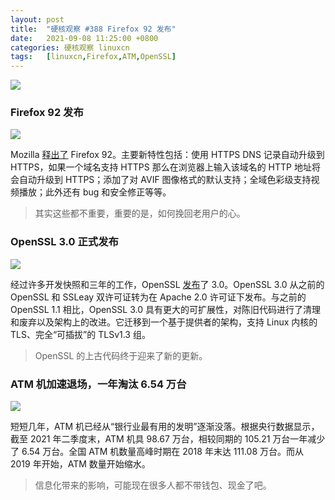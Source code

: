```yaml
---
layout: post
title:	"硬核观察 #388 Firefox 92 发布"
date:	2021-09-08 11:25:00 +0800 
categories:	硬核观察 linuxcn 
tags:	[linuxcn,Firefox,ATM,OpenSSL]
---
```



![](/Asserts/Images//attachment/album/202109/08/112346jvb3uuzefzppgrhp.jpg)


### Firefox 92 发布


![](/Asserts/Images//attachment/album/202109/08/112357xfl186w646clrhcl.jpg)


Mozilla [释出了](https://www.mozilla.org/en-US/firefox/92.0/releasenotes/) Firefox 92。主要新特性包括：使用 HTTPS DNS 记录自动升级到 HTTPS，如果一个域名支持 HTTPS 那么在浏览器上输入该域名的 HTTP 地址将会自动升级到 HTTPS；添加了对 AVIF 图像格式的默认支持；全域色彩级支持视频播放；此外还有 bug 和安全修正等等。



> 
> 其实这些都不重要，重要的是，如何挽回老用户的心。
> 
> 
> 


### OpenSSL 3.0 正式发布


![](/Asserts/Images//attachment/album/202109/08/112425d0swir0t933tktmt.jpg)


经过许多开发快照和三年的工作，OpenSSL [发布](https://www.openssl.org/blog/blog/2021/09/07/OpenSSL3.Final/)了 3.0。OpenSSL 3.0 从之前的 OpenSSL 和 SSLeay 双许可证转为在 Apache 2.0 许可证下发布。与之前的 OpenSSL 1.1 相比，OpenSSL 3.0 具有更大的可扩展性，对陈旧代码进行了清理和废弃以及架构上的改进。它迁移到一个基于提供者的架构，支持 Linux 内核的 TLS、完全“可插拔”的 TLSv1.3 组。



> 
> OpenSSL 的上古代码终于迎来了新的更新。
> 
> 
> 


### ATM 机加速退场，一年淘汰 6.54 万台


![](/Asserts/Images//attachment/album/202109/08/112542vz0nmtsmjyynapw0.jpg)


短短几年，ATM 机已经从“银行业最有用的发明”逐渐没落。根据央行数据显示，截至 2021 年二季度末，ATM 机具 98.67 万台，相较同期的 105.21 万台一年减少了 6.54 万台。全国 ATM 机数量高峰时期在 2018 年末达 111.08 万台。而从 2019 年开始，ATM 数量开始缩水。



> 
> 信息化带来的影响，可能现在很多人都不带钱包、现金了吧。
> 
> 
>
